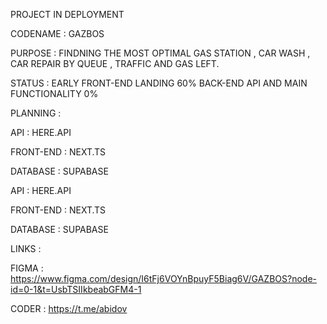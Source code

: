 PROJECT IN DEPLOYMENT

CODENAME : GAZBOS

PURPOSE : FINDNING THE MOST OPTIMAL GAS STATION , CAR WASH , CAR REPAIR BY QUEUE , TRAFFIC AND GAS LEFT.

STATUS : EARLY FRONT-END LANDING 60% BACK-END API AND MAIN FUNCTIONALITY 0%

PLANNING :

  API : HERE.API
  
  FRONT-END : NEXT.TS

  DATABASE : SUPABASE 

  API : HERE.API
  
  FRONT-END : NEXT.TS
  
  DATABASE : SUPABASE 

LINKS : 

  FIGMA : https://www.figma.com/design/I6tFj6VOYnBpuyF5Biag6V/GAZBOS?node-id=0-1&t=UsbTSIIkbeabGFM4-1

  CODER : https://t.me/abidov
